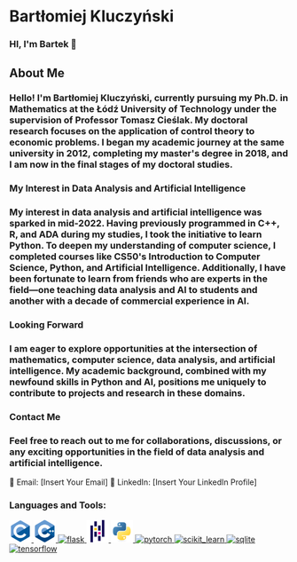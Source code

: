 # Bartłomiej Kluczyński

### HI, I'm Bartek 👋

## About Me

### Hello! I'm Bartłomiej Kluczyński, currently pursuing my Ph.D. in Mathematics at the Łódź University of Technology under the supervision of Professor Tomasz Cieślak. My doctoral research focuses on the application of control theory to economic problems. I began my academic journey at the same university in 2012, completing my master's degree in 2018, and I am now in the final stages of my doctoral studies.
### My Interest in Data Analysis and Artificial Intelligence

### My interest in data analysis and artificial intelligence was sparked in mid-2022. Having previously programmed in C++, R, and ADA during my studies, I took the initiative to learn Python. To deepen my understanding of computer science, I completed courses like CS50's Introduction to Computer Science, Python, and Artificial Intelligence. Additionally, I have been fortunate to learn from friends who are experts in the field—one teaching data analysis and AI to students and another with a decade of commercial experience in AI.
### Looking Forward

### I am eager to explore opportunities at the intersection of mathematics, computer science, data analysis, and artificial intelligence. My academic background, combined with my newfound skills in Python and AI, positions me uniquely to contribute to projects and research in these domains.
### Contact Me

### Feel free to reach out to me for collaborations, discussions, or any exciting opportunities in the field of data analysis and artificial intelligence.

📧 Email: [Insert Your Email]
🔗 LinkedIn: [Insert Your LinkedIn Profile]

<h3 align="left">Languages and Tools:</h3>
<p align="left"> <a href="https://www.cprogramming.com/" target="_blank" rel="noreferrer"> <img src="https://raw.githubusercontent.com/devicons/devicon/master/icons/c/c-original.svg" alt="c" width="40" height="40"/> </a> <a href="https://www.w3schools.com/cpp/" target="_blank" rel="noreferrer"> <img src="https://raw.githubusercontent.com/devicons/devicon/master/icons/cplusplus/cplusplus-original.svg" alt="cplusplus" width="40" height="40"/> </a> <a href="https://flask.palletsprojects.com/" target="_blank" rel="noreferrer"> <img src="https://www.vectorlogo.zone/logos/pocoo_flask/pocoo_flask-icon.svg" alt="flask" width="40" height="40"/> </a> <a href="https://pandas.pydata.org/" target="_blank" rel="noreferrer"> <img src="https://raw.githubusercontent.com/devicons/devicon/2ae2a900d2f041da66e950e4d48052658d850630/icons/pandas/pandas-original.svg" alt="pandas" width="40" height="40"/> </a> <a href="https://www.python.org" target="_blank" rel="noreferrer"> <img src="https://raw.githubusercontent.com/devicons/devicon/master/icons/python/python-original.svg" alt="python" width="40" height="40"/> </a> <a href="https://pytorch.org/" target="_blank" rel="noreferrer"> <img src="https://www.vectorlogo.zone/logos/pytorch/pytorch-icon.svg" alt="pytorch" width="40" height="40"/> </a> <a href="https://scikit-learn.org/" target="_blank" rel="noreferrer"> <img src="https://upload.wikimedia.org/wikipedia/commons/0/05/Scikit_learn_logo_small.svg" alt="scikit_learn" width="40" height="40"/> </a> <a href="https://www.sqlite.org/" target="_blank" rel="noreferrer"> <img src="https://www.vectorlogo.zone/logos/sqlite/sqlite-icon.svg" alt="sqlite" width="40" height="40"/> </a> <a href="https://www.tensorflow.org" target="_blank" rel="noreferrer"> <img src="https://www.vectorlogo.zone/logos/tensorflow/tensorflow-icon.svg" alt="tensorflow" width="40" height="40"/> </a> </p>




    
